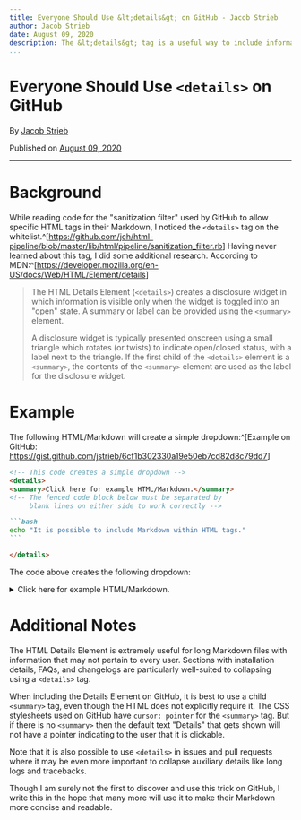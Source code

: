 ```yaml
---
title: Everyone Should Use &lt;details&gt; on GitHub - Jacob Strieb
author: Jacob Strieb
date: August 09, 2020
description: The &lt;details&gt; tag is a useful way to include information on a single page that only some users may want to see; it should be used more frequently in GitHub README files.
...
```



# Everyone Should Use `<details>` on GitHub

By [Jacob Strieb](https://jstrieb.github.io)

Published on [August 09, 2020](/posts/github-details/)

---

# Background

While reading code for the "sanitization filter" used by GitHub to allow
specific HTML tags in their Markdown, I noticed the `<details>` tag on the
whitelist.^[<https://github.com/jch/html-pipeline/blob/master/lib/html/pipeline/sanitization_filter.rb>]
Having never learned about this tag, I did some additional research. According
to MDN:^[<https://developer.mozilla.org/en-US/docs/Web/HTML/Element/details>]

> The HTML Details Element (`<details>`) creates a disclosure widget in which
> information is visible only when the widget is toggled into an "open" state.
> A summary or label can be provided using the `<summary>` element.
>
> A disclosure widget is typically presented onscreen using a small triangle
> which rotates (or twists) to indicate open/closed status, with a label next
> to the triangle. If the first child of the `<details>` element is a
> `<summary>`, the contents of the `<summary>` element are used as the label
> for the disclosure widget.

# Example

The following HTML/Markdown will create a simple dropdown:^[Example on GitHub:
<https://gist.github.com/jstrieb/6cf1b302330a19e50eb7cd82d8c79dd7>]

````markdown
<!-- This code creates a simple dropdown -->
<details>
<summary>Click here for example HTML/Markdown.</summary>
<!-- The fenced code block below must be separated by
     blank lines on either side to work correctly -->

```bash
echo "It is possible to include Markdown within HTML tags."
```

</details>
````

The code above creates the following dropdown:

<details>
<summary>Click here for example HTML/Markdown.</summary>

```bash
echo "It is possible to include Markdown within HTML tags."
```

</details>

# Additional Notes

The HTML Details Element is extremely useful for long Markdown files with
information that may not pertain to every user. Sections with installation
details, FAQs, and changelogs are particularly well-suited to collapsing using
a `<details>` tag.

When including the Details Element on GitHub, it is best to use a child
`<summary>` tag, even though the HTML does not explicitly require it. The CSS
stylesheets used on GitHub have `cursor: pointer` for the `<summary>` tag. But
if there is no `<summary>` then the default text "Details" that gets shown will
not have a pointer indicating to the user that it is clickable.

Note that it is also possible to use `<details>` in issues and pull requests
where it may be even more important to collapse auxiliary details like long
logs and tracebacks.

Though I am surely not the first to discover and use this trick on GitHub, I
write this in the hope that many more will use it to make their Markdown more
concise and readable.
